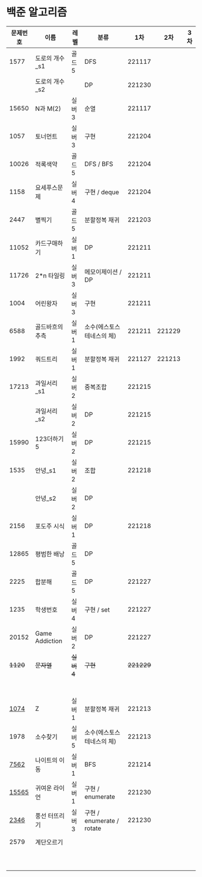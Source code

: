 # 백준 알고리즘

| 문제번호 | 이름            | 레벨  | 분류                      | 1차    | 2차    | 3차  |
| -------- | --------------- | ----- | ------------------------- | ------ | ------ | ---- |
| 1577 | 도로의 개수_s1 | 골드5 | DFS | 221117 |  |  |
|  | 도로의 개수_s2 |  | DP | 221230 | | |
| 15650 | N과 M(2) | 실버3 | 순열 | 221117 |  |  |
| 1057     | 토너먼트        | 실버3 | 구현                      | 221204 |        |      |
| 10026    | 적록색약        | 골드5 | DFS / BFS                 | 221204 |        |      |
| 1158     | 요세푸스문제    | 실버4 | 구현 / deque              | 221204 |        |      |
| 2447     | 별찍기          | 골드5 | 분할정복 재귀             | 221203 |        |      |
| 11052    | 카드구매하기    | 실버1 | DP                        | 221211 |        |      |
| 11726    | 2*n 타일링      | 실버3 | 메모이제이션 / DP         | 221211 |        |      |
| 1004     | 어린왕자        | 실버3 | 구현                      | 221211 |        |      |
| 6588     | 골드바흐의 추측 | 실버1 | 소수(에스토스테네스의 체) | 221211 | 221229 |      |
| 1992     | 쿼드트리        | 실버1 | 분할정복 재귀             | 221127 | 221213 |      |
| 17213    | 과일서리_s1     | 실버2 | 중복조합                  | 221215 |        |      |
|          | 과일서리_s2     | 실버2 | DP                        | 221215 |        |      |
| 15990    | 123더하기5      | 실버2 | DP                        | 221215 |        |      |
| 1535     | 안녕_s1         | 실버2 | 조합                      | 221218 |        |      |
|          | 안녕_s2         | 실버2 | DP                        |        |        |      |
| 2156     | 포도주 시식     | 실버1 | DP                        | 221218 |        |      |
| 12865    | 평범한 배낭     | 골드5 | DP                        |        |        |      |
| 2225     | 합분해          | 골드5 | DP                        | 221227 |        |      |
| 1235     | 학생번호        | 실버4 | 구현 / set                | 221227 |        |      |
| 20152    | Game Addiction  | 실버2 | DP                        | 221227 |        |      |
| ~~1120~~     | ~~문자열~~          | ~~실버4~~ | ~~구현~~                    | ~~221229~~ |  |      |
|          |                 |       |                           |        |        |      |
|          |                 |       |                           |        |        |      |
|          |                 |       |                           |        |        |      |
|          |                 |           |                           |            |        |      |
|          |                 |           |                           |            |        |      |
|          |                 |           |                           |            |        |      |
|          |                 |           |                           |            |        |      |
| [1074]() | Z               | 실버1     | 분할정복 재귀             | 221213     |        |      |
| 1978     | 소수찾기        | 실버5     | 소수(에스토스테네스의 체) | 221213 |        |      |
| [7562](https://www.acmicpc.net/problem/7562) | 나이트의 이동 | 실버1 | BFS | 221214 |        |      |
| [15565](https://www.acmicpc.net/problem/15565) | 귀여운 라이언   | 실버1 | 구현 / enumerate | 221230 |        |      |
| [2346](https://www.acmicpc.net/problem/2346)   | 풍선 터뜨리기   | 실버3 | 구현 / enumerate / rotate | 221230 |        |      |
|  |  | | | | | |
| 2579 | 계단오르기 |           |                           |            | | |
|  |  | | | | | |
|  |  | | | | | |
|  |  | | | | | |
|  |  | | | | | |
|  |  | | | | | |
|  |  | | | | | |
|  |  | | | | | |
|  |  | | | | | |
|  |  | | | | | |
|  |  | | | | | |


